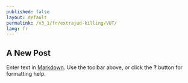 ```yaml
---
published: false
layout: default
permalink: /v3_1/fr/extrajud-killing/VUT/
lang: fr
---
```

## A New Post

Enter text in [Markdown](http://daringfireball.net/projects/markdown/). Use the toolbar above, or click the **?** button for formatting help.
